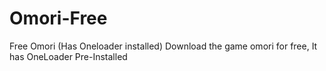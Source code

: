 # Omori-Free
Free Omori (Has Oneloader installed)
Download the game omori for free, It has OneLoader Pre-Installed
